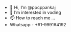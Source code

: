 - 👋 Hi, I’m @ppcppankaj
- 👀 I’m interested in voding
- 📫 How to reach me ...
- Whatsapp - +91-999164192
<!---
ppcppankaj/ppcppankaj is a ✨ special ✨ repository because its `README.md` (this file) appears on your GitHub profile.
You can click the Preview link to take a look at your changes.
--->
